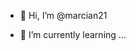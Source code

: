 - 👋 Hi, I’m @marcian21

- 🌱 I’m currently learning ...

<!---
marcian21/marcian21 is a ✨ special ✨ repository because its `README.md` (this file) appears on your GitHub profile.
You can click the Preview link to take a look at your changes.
--->
